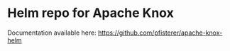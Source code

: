 # Helm repo for Apache Knox

Documentation available here: <https://github.com/pfisterer/apache-knox-helm>
